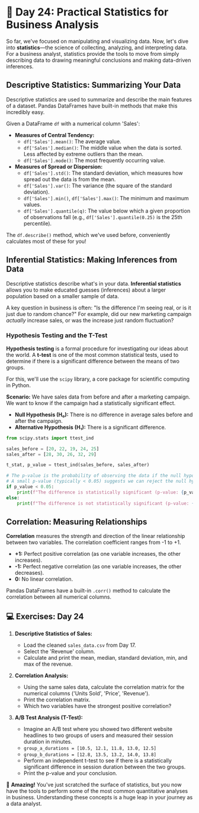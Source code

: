# 📘 Day 24: Practical Statistics for Business Analysis

So far, we've focused on manipulating and visualizing data. Now, let's dive into **statistics**—the science of collecting, analyzing, and interpreting data. For a business analyst, statistics provide the tools to move from simply describing data to drawing meaningful conclusions and making data-driven inferences.

## Descriptive Statistics: Summarizing Your Data

Descriptive statistics are used to summarize and describe the main features of a dataset. Pandas DataFrames have built-in methods that make this incredibly easy.

Given a DataFrame `df` with a numerical column 'Sales':
*   **Measures of Central Tendency:**
    *   `df['Sales'].mean()`: The average value.
    *   `df['Sales'].median()`: The middle value when the data is sorted. Less affected by extreme outliers than the mean.
    *   `df['Sales'].mode()`: The most frequently occurring value.
*   **Measures of Spread or Dispersion:**
    *   `df['Sales'].std()`: The standard deviation, which measures how spread out the data is from the mean.
    *   `df['Sales'].var()`: The variance (the square of the standard deviation).
    *   `df['Sales'].min()`, `df['Sales'].max()`: The minimum and maximum values.
    *   `df['Sales'].quantile(q)`: The value below which a given proportion of observations fall (e.g., `df['Sales'].quantile(0.25)` is the 25th percentile).

The `df.describe()` method, which we've used before, conveniently calculates most of these for you!

## Inferential Statistics: Making Inferences from Data

Descriptive statistics describe what's in your data. **Inferential statistics** allows you to make educated guesses (inferences) about a larger population based on a smaller sample of data.

A key question in business is often: "Is the difference I'm seeing real, or is it just due to random chance?" For example, did our new marketing campaign *actually* increase sales, or was the increase just random fluctuation?

### Hypothesis Testing and the T-Test

**Hypothesis testing** is a formal procedure for investigating our ideas about the world. A **t-test** is one of the most common statistical tests, used to determine if there is a significant difference between the means of two groups.

For this, we'll use the `scipy` library, a core package for scientific computing in Python.

**Scenario:** We have sales data from before and after a marketing campaign. We want to know if the campaign had a statistically significant effect.
*   **Null Hypothesis (H₀):** There is no difference in average sales before and after the campaign.
*   **Alternative Hypothesis (H₁):** There is a significant difference.

```python
from scipy.stats import ttest_ind

sales_before = [20, 22, 19, 24, 25]
sales_after = [28, 30, 26, 32, 29]

t_stat, p_value = ttest_ind(sales_before, sales_after)

# The p-value is the probability of observing the data if the null hypothesis is true.
# A small p-value (typically < 0.05) suggests we can reject the null hypothesis.
if p_value < 0.05:
    print(f"The difference is statistically significant (p-value: {p_value:.3f}).")
else:
    print(f"The difference is not statistically significant (p-value: {p_value:.3f}).")
```

## Correlation: Measuring Relationships

**Correlation** measures the strength and direction of the linear relationship between two variables. The correlation coefficient ranges from -1 to +1.
*   **+1:** Perfect positive correlation (as one variable increases, the other increases).
*   **-1:** Perfect negative correlation (as one variable increases, the other decreases).
*   **0:** No linear correlation.

Pandas DataFrames have a built-in `.corr()` method to calculate the correlation between all numerical columns.

## 💻 Exercises: Day 24

1.  **Descriptive Statistics of Sales:**
    *   Load the cleaned `sales_data.csv` from Day 17.
    *   Select the 'Revenue' column.
    *   Calculate and print the mean, median, standard deviation, min, and max of the revenue.

2.  **Correlation Analysis:**
    *   Using the same sales data, calculate the correlation matrix for the numerical columns ('Units Sold', 'Price', 'Revenue').
    *   Print the correlation matrix.
    *   Which two variables have the strongest positive correlation?

3.  **A/B Test Analysis (T-Test):**
    *   Imagine an A/B test where you showed two different website headlines to two groups of users and measured their session duration in minutes.
    *   `group_a_durations = [10.5, 12.1, 11.8, 13.0, 12.5]`
    *   `group_b_durations = [12.8, 13.5, 13.2, 14.0, 13.8]`
    *   Perform an independent t-test to see if there is a statistically significant difference in session duration between the two groups.
    *   Print the p-value and your conclusion.

🎉 **Amazing!** You've just scratched the surface of statistics, but you now have the tools to perform some of the most common quantitative analyses in business. Understanding these concepts is a huge leap in your journey as a data analyst.

